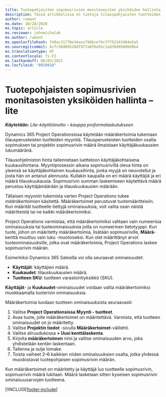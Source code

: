 ```yaml
---
title: Tuotepohjaisten sopimusrivien monitasoisten yksiköiden hallinta – lite
description: Tässä artikkelissa on tietoja tilauspohjaisten tuotteiden myynnin tukemisesta.
author: rumant
ms.date: 10/28/2020
ms.topic: article
ms.reviewer: johnmichalak
ms.author: rumant
ms.openlocfilehash: f48ac31778e34ace79dbce74cff752343484e5a5
ms.sourcegitcommit: 6cfc50d89528df977a8f6a55c1ad39d99800d9b4
ms.translationtype: HT
ms.contentlocale: fi-FI
ms.lasthandoff: 06/03/2022
ms.locfileid: "8919918"
---
```

# <a name="manage-complex-units-for-product-based-contract-lines---lite"></a>Tuotepohjaisten sopimusrivien monitasoisten yksiköiden hallinta – lite

_**Käytetään:** Lite-käyttöönotto – kauppa proformalaskutukseen_

Dynamics 365 Project Operationsissa käytetään määräkertoimia tukemaan tilausperusteisten tuotteiden myyntiä. Tilausperusteisten tuotteiden osalta sopimuksen tai projektin sopimusrivin määrä ilmaistaan käyttäjäkuukausien lukumääränä.

Tilausohjelmiston hinta tallennetaan luetteloon käyttäjäkohtaisena kuukausihintana. Myyntiprosessin aikana sopimusrivillä oleva hinta on yleensä se käyttäjäkohtainen kuukausihinta, jonka myyjä on neuvotellut ja josta hän on antanut alennusta. Kullakin kaupalla on eri määrä käyttäjiä ja eri määrä tilauskuukausia. Sopimusrivin summan laskemiseen käytettävä määrä perustuu käyttäjämäärään ja tilauskuukausien määrään.

Tällaisen myynnin tukemista varten Project Operations tukee *määräkertoimien* käsitettä. Määräkertoimet perustuvat tuotemääritteisiin. Kun määrität tuotteelle tiettyjä ominaisuuksia, voit valita osan näistä määritteistä tai ne kaikki määräkertoimiksi.

Project Operations varmistaa, että määräkertoimiksi valitaan vain numeerisia ominaisuuksia tai tuoteominaisuuksia joilla on numeerinen tietotyyppi. Kun tuote, johon on määritetty määräkertoimia, lisätään sopimusriville, **Määrä**-kenttä muuttuu vain luku -muotoiseksi. Kun olet määrittänyt arvot tuoteominaisuuksille, jotka ovat määräkertoimia, Project Operations laskee sopimusrivin määrän.

Esimerkiksi Dynamics 365 Salesilla voi olla seuraavat ominaisuudet:

- **Käyttäjät**: käyttäjien määrä.
- **Kuukaudet**: tilauskuukausien määrä.
- **Tuotteen SKU**: tuotteen varastointiyksikkö (SKU).

**Käyttäjät**- ja **Kuukaudet**-ominaisuudet voidaan valita määräkertoimiksi muokkaamalla tuoterivin ominaisuuksia.

Määräkertoimia luodaan tuotteen ominaisuuksista seuraavasti:

1. Valitse **Project Operationsissa** **Myynti - tuotteet**.
2. Avaa tuote, jolle määräkertoimet on määritettävä. Varmista, että tuotteen ominaisuudet on jo määritetty.
3. Valitse **Projektin tiedot** -sivulla **Määräkertoimet**-välilehti.
4. Valitse aliruudukossa **+ Uusi kenttälaskenta**.
5. Kirjoita **määräkertoimen** nimi ja valitse ominaisuuden arvo, joka yhdistetään kentän laskentaan.
6. Tallenna ja sulje lomake.
7. Toista vaiheet 2–6 kaikkien niiden ominaisuuksien osalta, jotka yhdessä muodostavat tuotepohjaisen sopimusrivin määrän.

Kun määräkertoimet on määritetty ja käyttäjä luo tuotteelle sopimusrivin, sopimusrivin määrä lukitaan. Määrä lasketaan sitten kyseisen sopimusrivin ominaisuusarvojen tuotteena.


[!INCLUDE[footer-include](../../includes/footer-banner.md)]